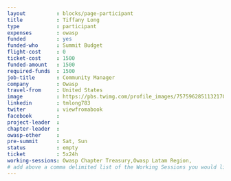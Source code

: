 ```yaml
---
layout          : blocks/page-participant
title           : Tiffany Long
type            : participant
expenses        : owasp
funded          : yes
funded-who      : Summit Budget
flight-cost     : 0
ticket-cost     : 1500
funded-amount   : 1500
required-funds  : 1500
job-title       : Community Manager
company         : Owasp
travel-from     : United States
image           : https://pbs.twimg.com/profile_images/757596285113217024/whpdpXe6_400x400.jpg
linkedin        : tmlong783
twiter          : viewfromabook
facebook        :
project-leader  :
chapter-leader  :
owasp-other     :
pre-summit      : Sat, Sun
status          : empty
ticket          : 5x24h
working-sessions: Owasp Chapter Treasury,Owasp Latam Region, 
# add above a comma delimited list of the Working Sessions you would like to attend (use the session's title)
---
```


<!-- put more details about participant here -->
